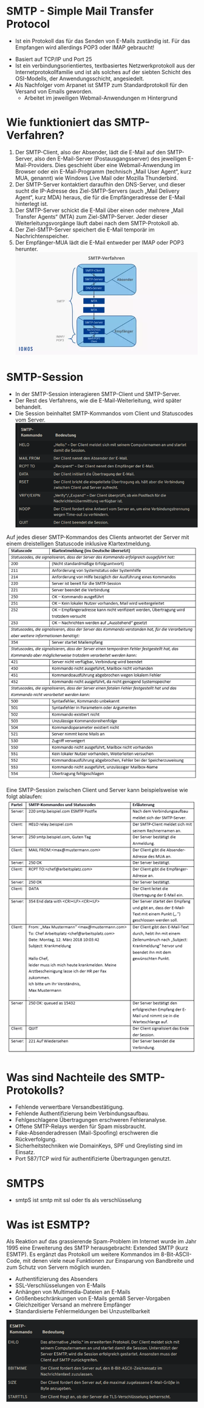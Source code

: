 # SMTP - Simple Mail Transfer Protocol

- Ist ein Protokoll das für das Senden von E-Mails zuständig ist. Für das Empfangen wird allerdings POP3 oder IMAP gebraucht!
<!-- - Auf UNIX-basierten Systemen werden meist sendmail und postfix als SMTP-Server für E-Mails eingesetzt. -->
- Basiert auf TCP/IP und Port 25
- Ist ein verbindungsorientiertes, textbasiertes Netzwerkprotokoll aus der Internetprotokollfamilie und ist als solches auf der siebten Schicht des OSI-Modells, der Anwendungsschicht, angesiedelt.
- Als Nachfolger vom Arpanet ist SMTP zum Standardprotokoll für den Versand von Emails geworden.
  - Arbeitet im jeweiligen Webmail-Anwendungen m Hintergrund


# Wie funktioniert das SMTP-Verfahren?

1. Der SMTP-Client, also der Absender, lädt die E-Mail auf den SMTP-Server, also den E-Mail-Server (Postausgangsserver) des jeweiligen E-Mail-Providers. Dies geschieht über eine Webmail-Anwendung im Browser oder ein E-Mail-Programm (technisch „Mail User Agent“, kurz MUA, genannt) wie Windows Live Mail oder Mozilla Thunderbird.
2. Der SMTP-Server kontaktiert daraufhin den DNS-Server, und dieser sucht die IP-Adresse des Ziel-SMTP-Servers (auch „Mail Delivery Agent“, kurz MDA) heraus, die für die Empfängeradresse der E-Mail hinterlegt ist.
3. Der SMTP-Server schickt die E-Mail über einen oder mehrere „Mail Transfer Agents“ (MTA) zum Ziel-SMTP-Server. Jeder dieser Weiterleitungsvorgänge läuft dabei nach dem SMTP-Protokoll ab.
4. Der Ziel-SMTP-Server speichert die E-Mail temporär im Nachrichtenspeicher.
5. Der Empfänger-MUA lädt die E-Mail entweder per IMAP oder POP3 herunter.
![Alt text](img/smtp/csm_smtp-verfahren_a6322aa498.webp)

# SMTP-Session

- In der SMTP-Session interagieren SMTP-Client und SMTP-Server.
- Der Rest des Verfahrens, wie die E-Mail-Weiterleitung, wird später behandelt.
- Die Session beinhaltet SMTP-Kommandos vom Client und Statuscodes vom Server.
![Alt text](img/smtp/image.png)

Auf jedes dieser SMTP-Kommandos des Clients antwortet der Server mit einem dreistelligen Statuscode inklusive Klartextmeldung.
![Alt text](img/smtp/smtp-statuscodes.PNG)

Eine SMTP-Session zwischen Client und Server kann beispielsweise wie folgt ablaufen:
![Alt text](img/smtp/smtp-beispiel-session.png)

# Was sind Nachteile des SMTP-Protokolls? 
- Fehlende verwertbare Versandbestätigung.
- Fehlende Authentifizierung beim Verbindungsaufbau.
- Fehlgeschlagene Übertragungen erschweren Fehleranalyse.
- Offene SMTP-Relays werden für Spam missbraucht.
- Fake-Absenderadressen (Mail-Spoofing) erschweren die Rückverfolgung.
- Sicherheitstechniken wie DomainKeys, SPF und Greylisting sind im Einsatz.
- Port 587/TCP wird für authentifizierte Übertragungen genutzt.

# SMTPS
- smtpS ist smtp mit ssl oder tls als verschlüsselung

# Was ist ESMTP?
Als Reaktion auf das grassierende Spam-Problem im Internet wurde im Jahr 1995 eine Erweiterung des SMTP herausgebracht: Extended SMTP (kurz ESMTP). Es ergänzt das Protokoll um weitere Kommandos im 8-Bit-ASCII-Code, mit denen viele neue Funktionen zur Einsparung von Bandbreite und zum Schutz von Servern möglich wurden.

- Authentifizierung des Absenders
- SSL-Verschlüsselungen von E-Mails
- Anhängen von Multimedia-Dateien an E-Mails
- Größenbeschränkungen von E-Mails gemäß Server-Vorgaben
- Gleichzeitiger Versand an mehrere Empfänger
- Standardisierte Fehlermeldungen bei Unzustellbarkeit

![Alt text](img/smtp/image-1.png)